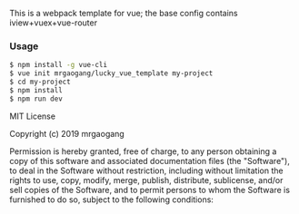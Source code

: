 
This is a webpack template for vue; the base config contains iview+vuex+vue-router

### Usage

``` bash
$ npm install -g vue-cli
$ vue init mrgaogang/lucky_vue_template my-project
$ cd my-project
$ npm install
$ npm run dev
```





MIT License

Copyright (c) 2019 mrgaogang

Permission is hereby granted, free of charge, to any person obtaining a copy
of this software and associated documentation files (the "Software"), to deal
in the Software without restriction, including without limitation the rights
to use, copy, modify, merge, publish, distribute, sublicense, and/or sell
copies of the Software, and to permit persons to whom the Software is
furnished to do so, subject to the following conditions:
